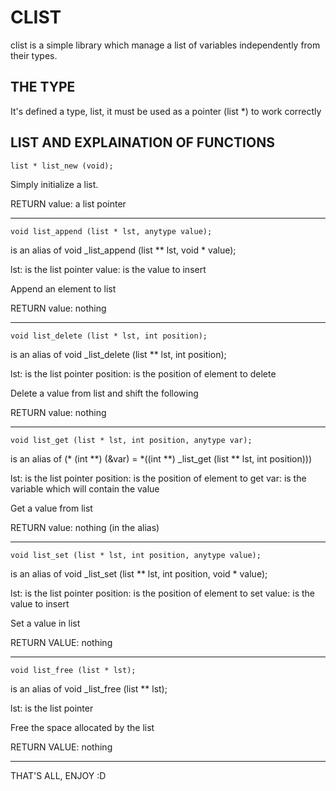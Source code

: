 CLIST
=====
clist is a simple library which manage a list of variables independently from
their types.

THE TYPE
--------
It's defined a type, list, it must be used as a pointer (list *) to work
correctly

LIST AND EXPLAINATION OF FUNCTIONS
----------------------------------

    list * list_new (void);

Simply initialize a list.

RETURN value: a list pointer

-------------

    void list_append (list * lst, anytype value);
is an alias of
    void _list_append (list ** lst, void * value);

lst:    is the list pointer
value:  is the value to insert

Append an element to list

RETURN value: nothing

-------------

    void list_delete (list * lst, int position);
is an alias of
    void _list_delete (list ** lst, int position);

lst:        is the list pointer
position:   is the position of element to delete

Delete a value from list and shift the following

RETURN value: nothing

-------------

    void list_get (list * lst, int position, anytype var);
is an alias of
    (* (int **) (&var) = *((int **) _list_get (list ** lst, int
                position)))

lst:        is the list pointer
position:   is the position of element to get
var:        is the variable which will contain the value

Get a value from list

RETURN value: nothing (in the alias)

-------------

    void list_set (list * lst, int position, anytype value);
is an alias of
    void _list_set (list ** lst, int position, void * value);

lst:        is the list pointer
position:   is the position of element to set
value:      is the value to insert

Set a value in list

RETURN VALUE: nothing

-------------

    void list_free (list * lst);
is an alias of
    void _list_free (list ** lst);

lst:        is the list pointer

Free the space allocated by the list

RETURN VALUE: nothing

-------------

THAT'S ALL, ENJOY :D

